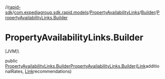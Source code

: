 //[rapid-sdk](../../../../index.md)/[com.expediagroup.sdk.rapid.models](../../index.md)/[PropertyAvailabilityLinks](../index.md)/[Builder](index.md)/[PropertyAvailabilityLinks.Builder](-property-availability-links.-builder.md)

# PropertyAvailabilityLinks.Builder

[JVM]\

public [PropertyAvailabilityLinks.Builder](index.md)[PropertyAvailabilityLinks.Builder](-property-availability-links.-builder.md)([Link](../../-link/index.md)additionalRates, [Link](../../-link/index.md)recommendations)
